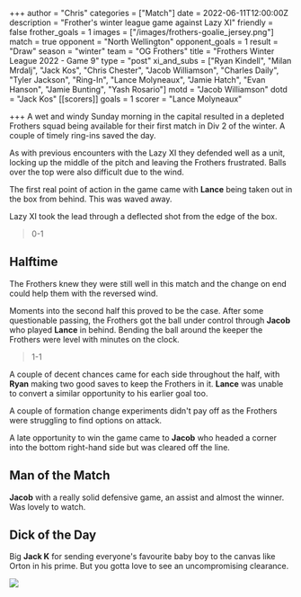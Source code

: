 +++
author = "Chris"
categories = ["Match"]
date = 2022-06-11T12:00:00Z
description = "Frother's winter league game against Lazy XI"
friendly = false
frother_goals = 1
images = ["/images/frothers-goalie_jersey.png"]
match = true
opponent = "North Wellington"
opponent_goals = 1
result = "Draw"
season = "winter"
team = "OG Frothers"
title = "Frothers Winter League 2022 - Game 9"
type = "post"
xi_and_subs = ["Ryan Kindell", "Milan Mrdalj", "Jack Kos", "Chris Chester", "Jacob Williamson", "Charles Daily", "Tyler Jackson", "Ring-In", "Lance Molyneaux", "Jamie Hatch", "Evan Hanson", "Jamie Bunting", "Yash Rosario"]
motd = "Jacob Williamson"
dotd = "Jack Kos"
[[scorers]]
goals = 1
scorer = "Lance Molyneaux"


+++
A wet and windy Sunday morning in the capital resulted in a depleted Frothers squad being available for their first match in Div 2 of the winter. A couple of timely ring-ins saved the day.

As with previous encounters with the Lazy XI they defended well as a unit, locking up the middle of the pitch and leaving the Frothers frustrated. Balls over the top were also difficult due to the wind.

The first real point of action in the game came with **Lance** being taken out in the box from behind. This was waved away.

Lazy XI took the lead through a deflected shot from the edge of the box.

> 0-1

## Halftime

The Frothers knew they were still well in this match and the change on end could help them with the reversed wind.

Moments into the second half this proved to be the case. After some questionable passing, the Frothers got the ball under control through **Jacob** who played **Lance** in behind. Bending the ball around the keeper the Frothers were level with minutes on the clock.

> 1-1

A couple of decent chances came for each side throughout the half, with **Ryan** making two good saves to keep the Frothers in it. **Lance** was unable to convert a similar opportunity to his earlier goal too.

A couple of formation change experiments didn't pay off as the Frothers were struggling to find options on attack.

A late opportunity to win the game came to **Jacob** who headed a corner into the bottom right-hand side but was cleared off the line.

## Man of the Match

**Jacob** with a really solid defensive game, an assist and almost the winner. Was lovely to watch.

## Dick of the Day

Big **Jack K** for sending everyone's favourite baby boy to the canvas like Orton in his prime. But you gotta love to see an uncompromising clearance. 

![](/images/1013690ac035b2e5a16c569d96661b8d.gif)